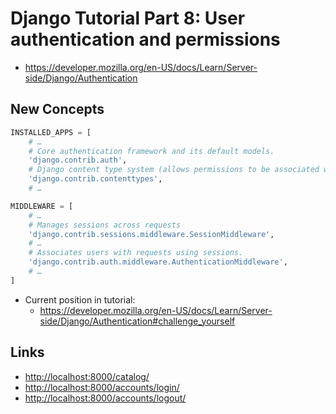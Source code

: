 # Django Tutorial Part 8: User authentication and permissions

* <https://developer.mozilla.org/en-US/docs/Learn/Server-side/Django/Authentication>

## New Concepts

```python
INSTALLED_APPS = [
    # …
    # Core authentication framework and its default models.
    'django.contrib.auth',
    # Django content type system (allows permissions to be associated with models).
    'django.contrib.contenttypes',
    # …

MIDDLEWARE = [
    # …
    # Manages sessions across requests
    'django.contrib.sessions.middleware.SessionMiddleware',
    # …
    # Associates users with requests using sessions.
    'django.contrib.auth.middleware.AuthenticationMiddleware',
    # …
]
```

* Current position in tutorial:
  * <https://developer.mozilla.org/en-US/docs/Learn/Server-side/Django/Authentication#challenge_yourself>

## Links

* <http://localhost:8000/catalog/>
* <http://localhost:8000/accounts/login/>
* <http://localhost:8000/accounts/logout/>
